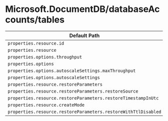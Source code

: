# Microsoft.DocumentDB/databaseAccounts/tables

| Default Path | Alias |
|---|---|
| `properties.resource.id` | `Microsoft.DocumentDB/databaseAccounts/tables/resource.id` |
| `properties.resource` | `Microsoft.DocumentDB/databaseAccounts/tables/resource` |
| `properties.options.throughput` | `Microsoft.DocumentDB/databaseAccounts/tables/options.throughput` |
| `properties.options` | `Microsoft.DocumentDB/databaseAccounts/tables/options` |
| `properties.options.autoscaleSettings.maxThroughput` | `Microsoft.DocumentDB/databaseAccounts/tables/options.autoscaleSettings.maxThroughput` |
| `properties.options.autoscaleSettings` | `Microsoft.DocumentDB/databaseAccounts/tables/options.autoscaleSettings` |
| `properties.resource.restoreParameters` | `Microsoft.DocumentDB/databaseAccounts/tables/resource.restoreParameters` |
| `properties.resource.restoreParameters.restoreSource` | `Microsoft.DocumentDB/databaseAccounts/tables/resource.restoreParameters.restoreSource` |
| `properties.resource.restoreParameters.restoreTimestampInUtc` | `Microsoft.DocumentDB/databaseAccounts/tables/resource.restoreParameters.restoreTimestampInUtc` |
| `properties.resource.createMode` | `Microsoft.DocumentDB/databaseAccounts/tables/resource.createMode` |
| `properties.resource.restoreParameters.restoreWithTtlDisabled` | `Microsoft.DocumentDB/databaseAccounts/tables/resource.restoreParameters.restoreWithTtlDisabled` |

